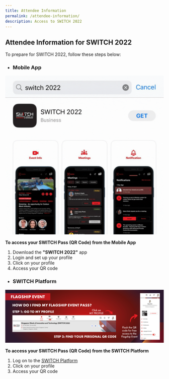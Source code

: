 ```yaml
---
title: Attendee Information
permalink: /attendee-information/
description: Access to SWITCH 2022
---
```

## **Attendee Information for SWITCH 2022**

To prepare for SWITCH 2022, follow these steps below:


* ###  **Mobile App** 
![Access the QR Code from the SWITCH 2022 App](/images/APP%20PLATFORM.gif)

**To access your SWITCH Pass (QR Code) from the Mobile App**  
  
1. Download the **"SWITCH 2022"** app
2. Login and set up your profile 
3. Click on your profile   
4. Access your QR code

* ###  **SWITCH Platform** 

![Access the QR Code from the SWITCH Platform](/images/flagship%20event%20banner.png)

**To access your SWITCH Pass (QR Code) from the SWITCH Platform**  

1. Log on to the [SWITCH Platform](https://community.switchsg.org/login)
2. Click on your profile
3. Access your QR code